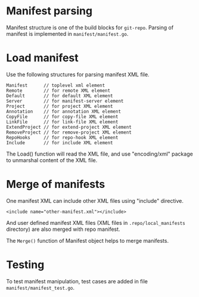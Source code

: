 # Manifest parsing

Manifest structure is one of the build blocks for `git-repo`.  Parsing of
manifest is implemented in `manifest/manifest.go`.


# Load manifest

Use the following structures for parsing manifest XML file.

    Manifest      // toplevel xml element
    Remote        // for remote XML element
    Default       // for default XML element
    Server        // for manifest-server element
    Project       // for project XML element
    Annotation    // for annotation XML element
    CopyFile      // for copy-file XML element
    LinkFile      // for link-file XML element
    ExtendProject // for extend-project XML element
    RemoveProject // for remove-project XML element
    RepoHooks     // for repo-hook XML element
    Include       // for include XML element

The Load() function will read the XML file, and use "encoding/xml" package
to unmarshal content of the XML file.


# Merge of manifests

One manifest XML can include other XML files using "include" directive.

    <include name="other-manifest.xml"></include>

And user defined manifest XML files (XML files in `.repo/local_manifests`
directory) are also merged with repo manifest.

The `Merge()` function of Manifest object helps to merge manifests.


# Testing

To test manifest manipulation, test cases are added in file
`manifest/manifest_test.go`.
